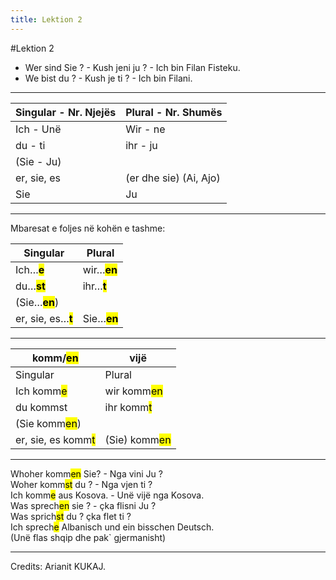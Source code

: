 ```yaml
---
title: Lektion 2
---
```

#Lektion 2

- Wer sind Sie ? - Kush jeni ju ? - Ich bin Filan Fisteku.
- We bist du ? - Kush je ti ? - Ich bin Filani.

---

| Singular - Nr. Njejës | Plural - Nr. Shumës |
| --- | --- |
| Ich - Unë | Wir - ne |
| du - ti | ihr - ju |
| (Sie - Ju) |     |
| er, sie, es | (er dhe sie) (Ai, Ajo) |
| Sie | Ju  |

---

Mbaresat e foljes në kohën e tashme:

| Singular | Plural |
| --- | --- |
| Ich…**<mark>e</mark>** | wir…**<mark>en**</mark> |
| du…**<mark>st</mark>** | ihr…**<mark>t</mark>** |
| (Sie…**<mark>en</mark>**) |     |
| er, sie, es…**<mark>t</mark>** | Sie…**<mark>en</mark>** |

---

| komm/<mark>en</mark> | vijë |
| --- | --- |
| Singular | Plural |
| Ich komm<mark>e</mark> | wir komm<mark>en</mark> |
| du kommst | ihr komm<mark>t</mark> |
| (Sie komm<mark>en</mark>) |     |
| er, sie, es komm<mark>t</mark> | (Sie) komm<mark>en</mark> |

---

Whoher komm<mark>en</mark> Sie? - Nga vini Ju ?  
Woher komm<mark>st</mark> du ? - Nga vjen ti ?  
Ich komm<mark>e</mark> aus Kosova. - Unë vijë nga Kosova.  
Was sprech<mark>en</mark> sie ? - çka flisni Ju ?  
Was sprich<mark>st</mark> du ? çka flet ti ?  
Ich sprech<mark>e</mark> Albanisch und ein bisschen Deutsch.  
(Unë flas shqip dhe pak` gjermanisht)

---
Credits: Arianit KUKAJ.
